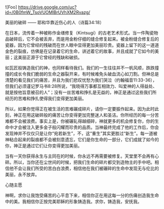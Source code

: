 ![Foo] https://drive.google.com/uc?id=/0B0fmW_TsoVUOMlBrUVhXM2Rvazg/






美丽的破碎
—— 耶和华靠近伤心的人（诗篇34:18）

在日本，流传着一种被称作金缮修复（Kintsugi）的古老艺术形式。当一件陶瓷物品破碎后，它不会被丢弃，而是用金粉仔细的缝合修复起来。被金粉缝合修复后的瓷器，因为它曾经的残破而在世人眼中显得更加美丽珍贵。瓷器上留下的这一道道金色的裂痕，仿佛是在记录着它的生命，讲述着它的故事，并且成就了它如今的美丽；这美丽正源于它曾经的残缺和破损。

如瓦匠般铸造我们的神，也同样看待我们。我们的一生往往并不一帆风顺，跌跌撞撞的成长令我们脆弱的生命之器裂开来，有时候难免头破血流心如刀割。但神总是清楚的看见我们的痛苦，并且为我们悲叹忧愁为我们哭泣（约翰福音11:33-36），但我们必须谨记罗马书8:28所说，“我晓得万事都互相效力、叫爱神的人得益处、就是按他旨意被召的人”；没有一丝苦难和挣扎是无益的，神正是通过这些我们所经历的苦难和挣扎使得我们变得更加美丽。

所以，如果你觉得正在被生活的苦难碾成碎片，请你一定要振作起来。因为此时此刻，神正在用这破碎般的痛苦让你变得更加完整迷人和圣洁。你所经历的每一分苦难都不会被浪费。事实上是，你被碾轧得越细碎，神就更多的机会修复你，你的生命中才会被注入更多金子般闪耀而珍贵的品质。当神最终完成了他的工作后，你会发现神并不仅仅只是让你“宛若新生”，不，这“重生”其实更胜过“新生”。每一道被神粘合起来的裂痕都不会被刻意遗忘，它们是你生命的一部分，它们成就了如今的你，神正是通过它们让你变得更加美丽。

当有一天你获得永生与主同在的时候，你永远不再需要被修复。天堂里不会再有心碎。所以，当你还在尘世间的时候，把我们生命的碎片都交到造物主的手中吧。相信他不会让我们所受的苦白白浪费，相信他在我们被碾碎的生命中发现无与伦比的美丽，永不放弃。

心随主愿

神啊，求你让我饱受痛苦的心平息下来，相信你正在用这每一分的伤痛创造我生命中的美。我相信你正按完美耶稣的形象铸造我。求你，铸造我，安抚我。

